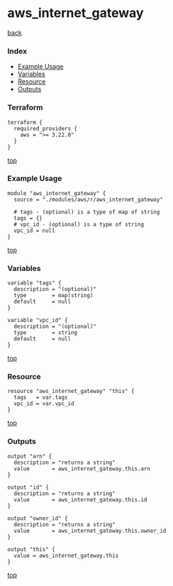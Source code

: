 # aws_internet_gateway
[back](../aws.md)
### Index
- [Example Usage](#example-usage)
- [Variables](#variables)
- [Resource](#resource)
- [Outputs](#outputs)
### Terraform
```hcl
terraform {
  required_providers {
    aws = ">= 3.22.0"
  }
}
```
[top](#index)
### Example Usage
```hcl
module "aws_internet_gateway" {
  source = "./modules/aws/r/aws_internet_gateway"

  # tags - (optional) is a type of map of string
  tags = {}
  # vpc_id - (optional) is a type of string
  vpc_id = null
}
```
[top](#index)
### Variables
```hcl
variable "tags" {
  description = "(optional)"
  type        = map(string)
  default     = null
}

variable "vpc_id" {
  description = "(optional)"
  type        = string
  default     = null
}
```
[top](#index)

### Resource
```hcl
resource "aws_internet_gateway" "this" {
  tags   = var.tags
  vpc_id = var.vpc_id
}
```
[top](#index)
### Outputs
```hcl
output "arn" {
  description = "returns a string"
  value       = aws_internet_gateway.this.arn
}

output "id" {
  description = "returns a string"
  value       = aws_internet_gateway.this.id
}

output "owner_id" {
  description = "returns a string"
  value       = aws_internet_gateway.this.owner_id
}

output "this" {
  value = aws_internet_gateway.this
}
```
[top](#index)
